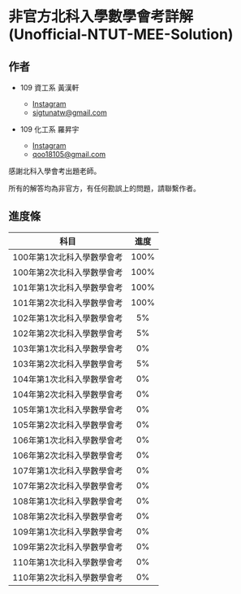 # 非官方北科入學數學會考詳解　(Unofficial-NTUT-MEE-Solution)

## 作者

- 109 資工系 黃漢軒
  - [Instagram](https://www.instagram.com/qtrabit._2._6.2_/)
  - sigtunatw@gmail.com

- 109 化工系 羅昇宇
  - [Instagram](https://www.instagram.com/trava_900921/)
  - qoo18105@gmail.com

感謝北科入學會考出題老師。

所有的解答均為非官方，有任何勘誤上的問題，請聯繫作者。



## 進度條

|            科目            | 進度 |
| :------------------------: | :--: |
| 100年第1次北科入學數學會考 | 100% |
| 100年第2次北科入學數學會考 | 100% |
| 101年第1次北科入學數學會考 |  100%  |
| 101年第2次北科入學數學會考 |  100%  |
| 102年第1次北科入學數學會考 |  5%  |
| 102年第2次北科入學數學會考 |  5%  |
| 103年第1次北科入學數學會考 |  0%  |
| 103年第2次北科入學數學會考 |  5%  |
| 104年第1次北科入學數學會考 |  0%  |
| 104年第2次北科入學數學會考 |  0%  |
| 105年第1次北科入學數學會考 |  0%  |
| 105年第2次北科入學數學會考 |  0%  |
| 106年第1次北科入學數學會考 |  0%  |
| 106年第2次北科入學數學會考 |  0%  |
| 107年第1次北科入學數學會考 |  0%  |
| 107年第2次北科入學數學會考 |  0%  |
| 108年第1次北科入學數學會考 |  0%  |
| 108年第2次北科入學數學會考 |  0%  |
| 109年第1次北科入學數學會考 |  0%  |
| 109年第2次北科入學數學會考 |  0%  |
| 110年第1次北科入學數學會考 |  0%  |
| 110年第2次北科入學數學會考 |  0%  |
